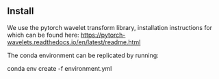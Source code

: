 ## Install

We use the pytorch wavelet transform library, installation instructions for which can be found here: https://pytorch-wavelets.readthedocs.io/en/latest/readme.html 

The conda environment can be replicated by running:

conda env create -f environment.yml
